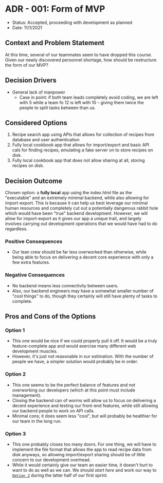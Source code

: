 # ADR - 001: Form of MVP

* Status: Accepted, proceeding with development as planned
* Date: 11/1/2021

## Context and Problem Statement

At this time, several of our teammates seem to have dropped this course.  
Given our newly discovered personnel shortage, how should be restructure the form of our MVP?

## Decision Drivers <!-- optional -->

* General lack of manpower
  * Case in point: if both team leads completely avoid coding, we are left with 5 while a team fo 12 is left with 10 - giving them twice the people to split tasks between than us.

## Considered Options

1. Recipe search app using APIs that allows for collection of recipes from database and user authentication
2. Fully local cookbook app that allows for import/export and basic API cals for finding recipes, emulating a fake server on to store recipes on disk.
3. Fully local cookbook app that does not allow sharing at all, storing recipes on disk.

## Decision Outcome

Chosen option: a **fully local** app using the index.html file as the "executable" and an extremely minimal backend, while also allowing for import-export. This is because it can help us best leverage our minimal human resources and completely cut out a potentially dangerous rabbit hole which would have been "true" backend development. However, we will allow for import-export as it gives our app a unique trait, and largely involves carrying out development operations that we would have had to do regardless.

### Positive Consequences <!-- optional -->

* Our lean crew should be far less overworked than otherwise, while being able to focus on delivering a decent core experience with only a few extra features.

### Negative Consequences <!-- optional -->

* No backend means less connectivity between users.
* Also, our backend engineers may have a somewhat smaller number of "cool things" to do, though they certainly will still have plenty of tasks to complete.

## Pros and Cons of the Options <!-- optional -->

### Option 1

* This one would be nice if we could properly pull it off. It would be a truly feature-complete app and would exercise many different web development muscles.
* However, it's just not reasonable in our estimation. With the number of people we have, a simpler solution would probably be in order.


### Option 2

* This one seems to be the perfect balance of features and not overworking our developers (which at this point must include management).
* Closing the backend can of worms will allow us to focus on delivering a decent experience and testing our front-end features, while still allowing our backend people to work on API calls.
* Minimal cons; it does seem less "cool", but will probably be healthier for our team in the long run.


### Option 3

* This one probably closes too many doors. For one thing, we will have to implement the file format that allows the app to read recipe data from disk anyways, so allowing import/export sharing should be of little concern to our development overhead.
* While it would certainly give our team an easier time, it doesn't hurt to want to do as well as we can. We should *start here* and work our way to [`Option 2`](#option-2) during the latter half of our first sprint.